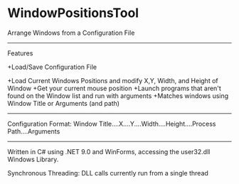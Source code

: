 # WindowPositionsTool
Arrange Windows from a Configuration File
<hr>
Features

+Load/Save Configuration File

+Load Current Windows Positions and modify X,Y, Width, and Height of Window
+Get your current mouse position
+Launch programs that aren't found on the Window list and run with arguments
+Matches windows using Window Title or Arguments (and path)
<hr>

Configuration Format:
Window Title....X....Y....Width....Height....Process Path....Arguments

<hr>
Written in C# using .NET 9.0 and WinForms, accessing the user32.dll Windows Library. 

Synchronous Threading: DLL calls currently run from a single thread
